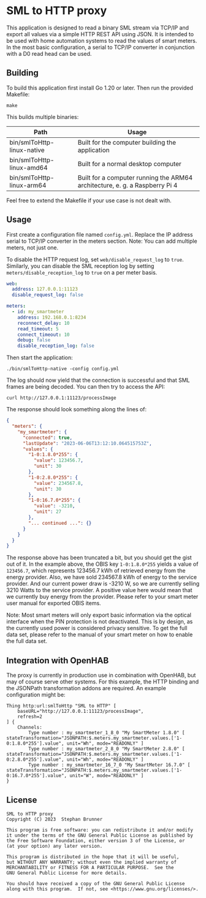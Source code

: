 # SML to HTTP proxy

This application is designed to read a binary SML stream via TCP/IP and export all values via a simple HTTP REST API using JSON.
It is intended to be used with home automation systems to read the values of smart meters.
In the most basic configuration, a serial to TCP/IP converter in conjunction with a D0 read head can be used.

## Building

To build this application first install Go 1.20 or later.
Then run the provided Makefile:

```shell
make
```

This builds multiple binaries:

| Path                       | Usage                                                                       |
|----------------------------|-----------------------------------------------------------------------------|
| bin/smlToHttp-linux-native | Built for the computer building the application                             |
| bin/smlToHttp-linux-amd64  | Built for a normal desktop computer                                         |
| bin/smlToHttp-linux-arm64  | Built for a computer running the ARM64 architecture, e. g. a Raspberry Pi 4 |

Feel free to extend the Makefile if your use case is not dealt with.

## Usage

First create a configuration file named `config.yml`.
Replace the IP address serial to TCP/IP converter in the meters section.
Note: You can add multiple meters, not just one.

To disable the HTTP request log, set `web/disable_request_log` to `true`.
Similarly, you can disable the SML reception log by setting `meters/disable_reception_log` to `true` on a per meter basis.

```yaml
web:
  address: 127.0.0.1:11123
  disable_request_log: false

meters:
  - id: my_smartmeter
    address: 192.168.0.1:8234
    reconnect_delay: 10
    read_timeout: 5
    connect_timeout: 10
    debug: false
    disable_reception_log: false
```

Then start the application:

```shell
./bin/smlToHttp-native -config config.yml
```

The log should now yield that the connection is successful and that SML frames are being decoded.
You can then try to access the API:

```shell
curl http://127.0.0.1:11123/processImage
```

The response should look something along the lines of:

```json
{
  "meters": {
    "my_smartmeter": {
      "connected": true,
      "lastUpdate": "2023-06-06T13:12:10.064515753Z",
      "values": {
        "1-0:1.8.0*255": {
          "value": 123456.7,
          "unit": 30
        },
        "1-0:2.8.0*255": {
          "value": 234567.8,
          "unit": 30
        },
        "1-0:16.7.0*255": {
          "value": -3210,
          "unit": 27
        },
        "... continued ...": {}
      }
    }
  }
}
```

The response above has been truncated a bit, but you should get the gist out of it.
In the example above, the OBIS key `1-0:1.8.0*255` yields a value of `123456.7`, which represents 123456.7 kWh of retrieved energy from the energy provider.
Also, we have sold 234567.8 kWh of energy to the service provider.
And our current power draw is -3210 W, so we are currently selling 3210 Watts to the service provider.
A positive value here would mean that we currently buy energy from the provider.
Please refer to your smart meter user manual for exported OBIS items.

Note:
Most smart meters will only export basic information via the optical interface when the PIN protection is not deactivated.
This is by design, as the currently used power is considered privacy sensitive.
To get the full data set, please refer to the manual of your smart meter on how to enable the full data set.

## Integration with OpenHAB

The proxy is currently in production use in combination with OpenHAB, but may of course serve other systems.
For this example, the HTTP binding and the JSONPath transformation addons are required.
An example configuration might be:

```text
Thing http:url:smlToHttp "SML to HTTP" [
    baseURL="http://127.0.0.1:11123/processImage",
    refresh=2
] {
    Channels:
        Type number : my_smartmeter_1_8_0 "My SmartMeter 1.8.0" [ stateTransformation="JSONPATH:$.meters.my_smartmeter.values.['1-0:1.8.0*255'].value", unit="Wh", mode="READONLY" ]
        Type number : my_smartmeter_2_8_0 "My SmartMeter 2.8.0" [ stateTransformation="JSONPATH:$.meters.my_smartmeter.values.['1-0:2.8.0*255'].value", unit="Wh", mode="READONLY" ]
        Type number : my_smartmeter_16_7_0 "My SmartMeter 16.7.0" [ stateTransformation="JSONPATH:$.meters.my_smartmeter.values.['1-0:16.7.0*255'].value", unit="W", mode="READONLY" ]
}
```

## License

    SML to HTTP proxy
    Copyright (C) 2023  Stephan Brunner

    This program is free software: you can redistribute it and/or modify
    it under the terms of the GNU General Public License as published by
    the Free Software Foundation, either version 3 of the License, or
    (at your option) any later version.

    This program is distributed in the hope that it will be useful,
    but WITHOUT ANY WARRANTY; without even the implied warranty of
    MERCHANTABILITY or FITNESS FOR A PARTICULAR PURPOSE.  See the
    GNU General Public License for more details.

    You should have received a copy of the GNU General Public License
    along with this program.  If not, see <https://www.gnu.org/licenses/>.

